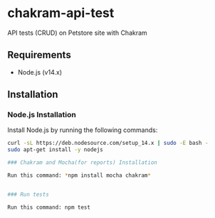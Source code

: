 # chakram-api-test
API tests (CRUD) on Petstore site with Chakram

## Requirements

- Node.js (v14.x)

## Installation

### Node.js Installation

Install Node.js by running the following commands:

```bash
curl -sL https://deb.nodesource.com/setup_14.x | sudo -E bash -
sudo apt-get install -y nodejs

### Chakram and Mocha(for reports) Installation

Run this command: *npm install mocha chakram*


### Run tests

Run this command: npm test


